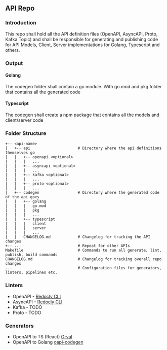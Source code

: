 ## API Repo

### Introduction

This repo shall hold all the API definition files (OpenAPI, AsyncAPI, Proto, Kafka Topic) and shall be responsible for generating and publishing code for API Models, Client, Server implementations for Golang, Typescript and others.

### Output

#### Golang

The codegen folder shall contain a go module. With go.mod and pkg folder that contains all the generated code

#### Typescript

The codegen shall create a npm package that contains all the models and client/server code

### Folder Structure

```
+-- <api-name>
|   +-- api                     # Directory where the api definitions themselves go
|   |   +-- openapi <optional>
|   |   |   ...
|   |   +-- asyncapi <optional>
|   |   |   ...
|   |   +-- kafka <optional>
|   |   |   ...
|   |   +-- proto <optional>
|   |   |   ...
|   +-- codegen                 # Directory where the generated code of the api goes
|   |   +-- golang
|   |   |   go.mod
|   |   |   pkg
|   |   |   ...
|   |   +-- typescript
|   |   |   client
|   |   |   server
|   |   |   ...
|   |   CHANGELOG.md            # Changelog for tracking the API changes
+-- ...                         # Repeat for other APIs
Makefile                        # Commands to run all generate, lint, publish, build commands
CHANGELOG.md                    # Changelog for tracking overall repo changes
...                             # Configuration files for generators, linters, pipelines etc.
```

### Linters

- OpenAPI - [Redocly CLI](https://redocly.com/docs/cli/)
- AsyncAPI - [Redocly CLI](https://redocly.com/docs/cli/)
- Kafka - TODO
- Proto - TODO

### Generators

- OpenAPI to TS (React) [Orval](https://orval.dev/overview)
- OpenAPI to Golang [oapi-codegen](https://github.com/oapi-codegen/oapi-codegen)
